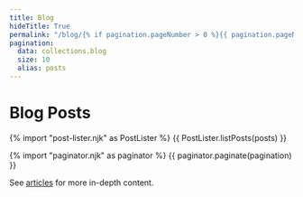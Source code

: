 ```yaml
---
title: Blog
hideTitle: True
permalink: "/blog/{% if pagination.pageNumber > 0 %}{{ pagination.pageNumber + 1 }}/{% endif %}index.html"
pagination:
  data: collections.blog
  size: 10 
  alias: posts
---
```


# Blog Posts

{% import "post-lister.njk" as PostLister %}
{{ PostLister.listPosts(posts) }}

{% import "paginator.njk" as paginator %}
{{ paginator.paginate(pagination) }}

<div id="auxiliary-content" class="hidden">
See <a href="articles">articles</a> for more in-depth content.
</div>